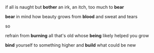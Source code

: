 if all is naught but **bother**
an irk, an itch, too much to **bear**

**bear** in mind how beauty grows
from **blood** and sweat and tears

so

refrain from **burning** all that's old
whose **being** likely helped you grow

**bind** yourself to something higher
and **build** what could be new
